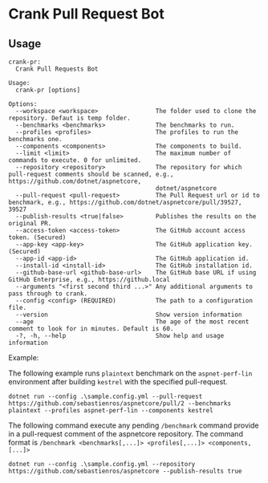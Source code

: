 # Crank Pull Request Bot

## Usage

```
crank-pr:
  Crank Pull Requests Bot

Usage:
  crank-pr [options]

Options:
  --workspace <workspace>                The folder used to clone the repository. Defaut is temp folder.
  --benchmarks <benchmarks>              The benchmarks to run.
  --profiles <profiles>                  The profiles to run the benchmarks one.
  --components <components>              The components to build.
  --limit <limit>                        The maximum number of commands to execute. 0 for unlimited.
  --repository <repository>              The repository for which pull-request comments should be scanned, e.g., https://github.com/dotnet/aspnetcore,
                                         dotnet/aspnetcore
  --pull-request <pull-request>          The Pull Request url or id to benchmark, e.g., https://github.com/dotnet/aspnetcore/pull/39527, 39527
  --publish-results <true|false>         Publishes the results on the original PR.
  --access-token <access-token>          The GitHub account access token. (Secured)
  --app-key <app-key>                    The GitHub application key. (Secured)
  --app-id <app-id>                      The GitHub application id.
  --install-id <install-id>              The GitHub installation id.
  --github-base-url <github-base-url>    The GitHub base URL if using GitHub Enterprise, e.g., https://github.local
  --arguments "<first second third ...>" Any additional arguments to pass through to crank.
  --config <config> (REQUIRED)           The path to a configuration file.
  --version                              Show version information
  --age                                  The age of the most recent comment to look for in minutes. Default is 60.
  -?, -h, --help                         Show help and usage information
```

Example:

The following example runs `plaintext` benchmark on the `aspnet-perf-lin` environment after building `kestrel` with the specified pull-request.

```
dotnet run --config .\sample.config.yml --pull-request https://github.com/sebastienros/aspnetcore/pull/2 --benchmarks plaintext --profiles aspnet-perf-lin --components kestrel
```

The following command execute any pending `/benchmark` command provide in a pull-request comment of the aspnetcore repository.
The command format is `/benchmark <benchmarks[,...]> <profiles[,...]> <components,[...]>`

```
dotnet run --config .\sample.config.yml --repository https://github.com/sebastienros/aspnetcore --publish-results true
```
